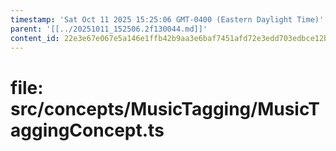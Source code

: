 ```yaml
---
timestamp: 'Sat Oct 11 2025 15:25:06 GMT-0400 (Eastern Daylight Time)'
parent: '[[../20251011_152506.2f130044.md]]'
content_id: 22e3e67e067e5a146e1ffb42b9aa3e6baf7451afd72e3edd703edbce12b7214a
---
```


# file: src/concepts/MusicTagging/MusicTaggingConcept.ts

```typescript
```
